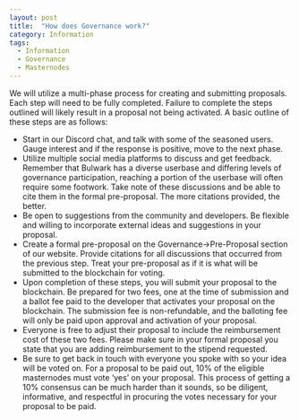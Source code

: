 ```yaml
---
layout: post
title:  "How does Governance work?"
category: Information
tags:
  - Information
  - Governance
  - Masternodes
---
```

We will utilize a multi-phase process for creating and submitting proposals. Each step
will need to be fully completed. Failure to complete the steps outlined will likely result
in a proposal not being activated. A basic outline of these steps are as follows:
* Start in our Discord chat, and talk with some of the seasoned users. Gauge interest and if the response is positive, move to the next phase.
* Utilize multiple social media platforms to discuss and get feedback. Remember that Bulwark has a diverse userbase and differing levels of governance participation,
reaching a portion of the userbase will often require some footwork. Take note of these discussions and be able to cite them in the formal pre-proposal. The
more citations provided, the better.
* Be open to suggestions from the community and developers. Be flexible and willing to incorporate external ideas and suggestions in your proposal.
* Create a formal pre-proposal on the Governance->Pre-Proposal section of our website. Provide citations for all discussions that occurred from the previous step.
Treat your pre-proposal as if it is what will be submitted to the blockchain for voting.
* Upon completion of these steps, you will submit your proposal to the blockchain. Be prepared for two fees, one at the time of submission and a ballot fee paid to
the developer that activates your proposal on the blockchain. The submission fee is non-refundable, and the balloting fee will only be paid upon approval and
activation of your proposal.
* Everyone is free to adjust their proposal to include the reimbursement cost of these two fees. Please make sure in your formal proposal you state that you are
adding reimbursement to the stipend requested.
* Be sure to get back in touch with everyone you spoke with so your idea will be voted on. For a proposal to be paid out, 10% of the eligible masternodes must
vote ‘yes’ on your proposal. This process of getting a 10% consensus can be much harder than it sounds, so be diligent, informative, and respectful in procuring the
votes necessary for your proposal to be paid.

